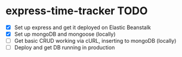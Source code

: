 # express-time-tracker TODO

- [x] Set up express and get it deployed on Elastic Beanstalk
- [x] Set up mongoDB and mongoose (locally)
- [ ] Get basic CRUD working via cURL, inserting to mongoDB (locally)
- [ ] Deploy and get DB running in production
